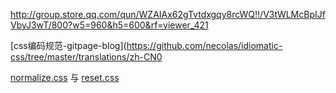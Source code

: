 http://group.store.qq.com/qun/WZAIAx62gTvtdxgqy8rcWQ!!/V3tWLMcBpIJfVbyJ3wT/800?w5=960&h5=600&rf=viewer_421

[css编码规范-gitpage-blog](https://github.com/necolas/idiomatic-css/tree/master/translations/zh-CN0

[normalize.css](https://github.com/necolas/normalize.css) 与 [reset.css]()